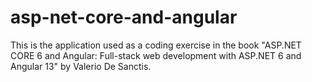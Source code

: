 # asp-net-core-and-angular

This is the application used as a coding exercise in the book "ASP.NET CORE 6 and Angular: Full-stack web development with ASP.NET 6 and Angular 13" by Valerio De Sanctis.
